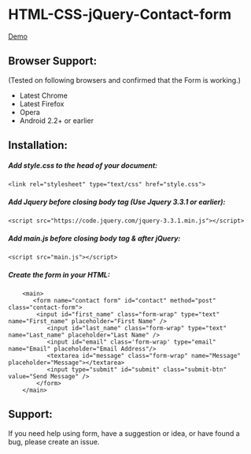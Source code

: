 # HTML-CSS-jQuery-Contact-form

[Demo](https://sam-94.github.io/HTML-CSS-JQuery-Contact-form/)

## Browser Support:
(Tested on following browsers and confirmed that the Form is working.)
* Latest Chrome
* Latest Firefox
* Opera
* Android 2.2+ or earlier

## Installation:

##### Add style.css to the head of your document:
```
<link rel="stylesheet" type="text/css" href="style.css"> 
```

##### Add Jquery before closing body tag (Use Jquery 3.3.1 or earlier):
```
<script src="https://code.jquery.com/jquery-3.3.1.min.js"></script>
```
##### Add main.js before closing body tag & after jQuery:
```
<script src="main.js"></script>
```
##### Create the form in your HTML:
```
    <main>
       <form name="contact form" id="contact" method="post" class="contact-form">
	    <input id="first_name" class="form-wrap" type="text" name="First_name" placeholder="First Name" />
           <input id="last_name" class="form-wrap" type="text" name="Last_name" placeholder="Last Name" />
           <input id="email" class='form-wrap' type="email" name="Email" placeholder="Email Address"/>
           <textarea id="message" class="form-wrap" name="Message" placeholder="Message"></textarea>
           <input type="submit" id="submit" class="submit-btn" value="Send Message" />
        </form>
    </main>
  ```
  
## Support:
If you need help using form, have a suggestion or idea, or have found a bug, please create an issue.
